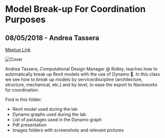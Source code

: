 # Model Break-up For Coordination Purposes
## 08/05/2018 - Andrea Tassera
[Meetup Link](http://meetu.ps/e/DXr2k/xDjNx/d)

![Cover](\Images\Cover.PNG)

Andrea Tassera, Computational Design Manager @ Ridley, teaches how to automatically break up Revit models with the use of Dynamo :rocket:. In this class we see how to break up models by service/discipline (architecture, structure, mechanical, etc.) and by level, to ease the export to Navisworks for coordination.

Find in this folder:
* Revit model used during the lab
* Dynamo graphs used during the lab
* List of packages used in the Dynamo graph
* Pdf presentation
* Images folders with screenshots and relevant pictures
